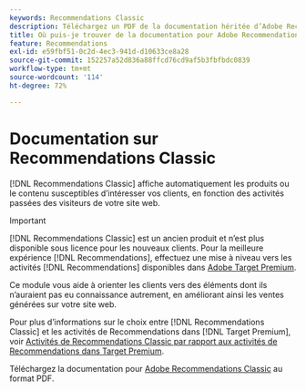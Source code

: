 ```yaml
---
keywords: Recommendations Classic
description: Téléchargez un PDF de la documentation héritée d’Adobe Recommendations Classic.
title: Où puis-je trouver de la documentation pour Adobe Recommendations Classic ?
feature: Recommendations
exl-id: e59fbf51-0c2d-4ec3-941d-d10633ce8a28
source-git-commit: 152257a52d836a88ffcd76cd9af5b3fbfbdc0839
workflow-type: tm+mt
source-wordcount: '114'
ht-degree: 72%

---
```


# Documentation sur Recommendations Classic

[!DNL Recommendations Classic] affiche automatiquement les produits ou le contenu susceptibles d’intéresser vos clients, en fonction des activités passées des visiteurs de votre site web.

>[!IMPORTANT]
>
>[!DNL Recommendations Classic] est un ancien produit et n’est plus disponible sous licence pour les nouveaux clients. Pour la meilleure expérience [!DNL Recommendations], effectuez une mise à niveau vers les activités [!DNL Recommendations] disponibles dans [Adobe Target Premium](/help/main/c-intro/intro.md).

Ce module vous aide à orienter les clients vers des éléments dont ils n’auraient pas eu connaissance autrement, en améliorant ainsi les ventes générées sur votre site web.

Pour plus d’informations sur le choix entre [!DNL Recommendations Classic] et les activités de Recommendations dans [!DNL Target Premium], voir [Activités de Recommendations Classic par rapport aux activités de Recommendations dans Target Premium](/help/main/c-recommendations/c-recommendations-faq/recommendations-classic-versus-recommendations-activities-target-premium.md).

Téléchargez la documentation pour [Adobe Recommendations Classic](/help/main/assets/adobe-recommendations-classic.pdf) au format PDF.
